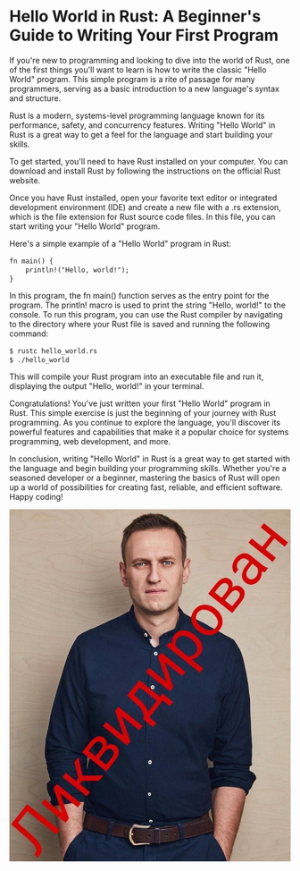 # Hello World in Rust: A Beginner's Guide to Writing Your First Program

If you're new to programming and looking to dive into the world of Rust, one of the first things you'll want to learn is how to write the classic "Hello World" program. This simple program is a rite of passage for many programmers, serving as a basic introduction to a new language's syntax and structure.

Rust is a modern, systems-level programming language known for its performance, safety, and concurrency features. Writing "Hello World" in Rust is a great way to get a feel for the language and start building your skills.

To get started, you'll need to have Rust installed on your computer. You can download and install Rust by following the instructions on the official Rust website.

Once you have Rust installed, open your favorite text editor or integrated development environment (IDE) and create a new file with a .rs extension, which is the file extension for Rust source code files. In this file, you can start writing your "Hello World" program.

Here's a simple example of a "Hello World" program in Rust:

```
fn main() {
    println!("Hello, world!");
}
```

In this program, the fn main() function serves as the entry point for the program. The println! macro is used to print the string "Hello, world!" to the console. To run this program, you can use the Rust compiler by navigating to the directory where your Rust file is saved and running the following command:

```
$ rustc hello_world.rs
$ ./hello_world
```

This will compile your Rust program into an executable file and run it, displaying the output "Hello, world!" in your terminal.

Congratulations! You've just written your first "Hello World" program in Rust. This simple exercise is just the beginning of your journey with Rust programming. As you continue to explore the language, you'll discover its powerful features and capabilities that make it a popular choice for systems programming, web development, and more.

In conclusion, writing "Hello World" in Rust is a great way to get started with the language and begin building your programming skills. Whether you're a seasoned developer or a beginner, mastering the basics of Rust will open up a world of possibilities for creating fast, reliable, and efficient software. Happy coding!

![eliminated](./imgs/image.png)